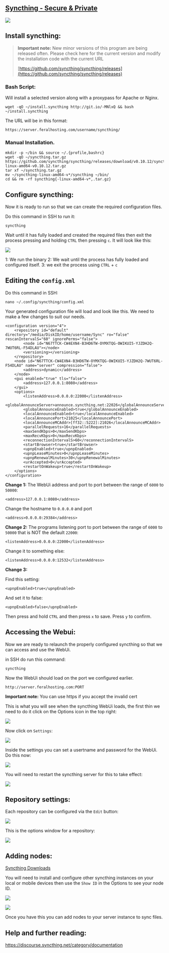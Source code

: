 
[Syncthing - Secure & Private](http://syncthing.net/)
---

![](https://raw.githubusercontent.com/feralhosting/feralfilehosting/master/Feral%20Wiki/Software/Syncthing%20-%20Basic%20Setup/1.png)

Install syncthing:
---

> **Important note:** New minor versions of this program are being released often. Please check here for the current version and modify the installation code with the current URL
>
> [https://github.com/syncthing/syncthing/releases](https://github.com/syncthing/syncthing/releases)

### Bash Script:

Will install a selected version along with a proxypass for Apache or Nginx.

~~~
wget -qO ~/install.syncthing http://git.io/-MNlxQ && bash ~/install.syncthing
~~~

The URL will be in this format:

~~~
https://server.feralhosting.com/username/syncthing/
~~~

### Manual Installation.

~~~
mkdir -p ~/bin && source ~/.{profile,bashrc}
wget -qO ~/syncthing.tar.gz https://github.com/syncthing/syncthing/releases/download/v0.10.12/syncthing-linux-amd64-v0.10.12.tar.gz
tar xf ~/syncthing.tar.gz
mv ~/syncthing-linux-amd64-v*/syncthing ~/bin/
cd && rm -rf syncthing{-linux-amd64-v*,.tar.gz}
~~~

Configure syncthing:
---

Now it is ready to run so that we can create the required configuration files.

Do this command in SSH to run it:

~~~
syncthing
~~~

Wait until it has fully loaded and created the required files then exit the process pressing  and holding `CTRL` then pressing `c`. It will look like this:

![](https://raw.githubusercontent.com/feralhosting/feralfilehosting/master/Feral%20Wiki/Software/Syncthing%20-%20Basic%20Setup/2.png)

1: We run the binary
2: We wait until the process has fully loaded and configured itself.
3: we exit the process using `CTRL` + `c`

Editing the `config.xml`
---

Do this command in SSH:

~~~
nano ~/.config/syncthing/config.xml
~~~

Your  generated configuration file will load and look like this. We need to make a few changes to suit our needs.

~~~
<configuration version="4">
    <repository id="default" directory="/media/DiskID/home/username/Sync" ro="false" rescanIntervalS="60" ignorePerms="false">
        <node id="N67TTCK-CW4EXN4-B3HD6TW-OYMXTQG-OWIKUI5-YJZDH2Q-7WUT6RL-F54DLAU"></node>
        <versioning></versioning>
    </repository>
    <node id="N67TTCK-CW4EXN4-B3HD6TW-OYMXTQG-OWIKUI5-YJZDH2Q-7WUT6RL-F54DLAU" name="server" compression="false">
        <address>dynamic</address>
    </node>
    <gui enabled="true" tls="false">
        <address>127.0.0.1:8080</address>
    </gui>
    <options>
        <listenAddress>0.0.0.0:22000</listenAddress>
        <globalAnnounceServer>announce.syncthing.net:22026</globalAnnounceServer>
        <globalAnnounceEnabled>true</globalAnnounceEnabled>
        <localAnnounceEnabled>true</localAnnounceEnabled>
        <localAnnouncePort>21025</localAnnouncePort>
        <localAnnounceMCAddr>[ff32::5222]:21026</localAnnounceMCAddr>
        <parallelRequests>16</parallelRequests>
        <maxSendKbps>0</maxSendKbps>
        <maxRecvKbps>0</maxRecvKbps>
        <reconnectionIntervalS>60</reconnectionIntervalS>
        <startBrowser>true</startBrowser>
        <upnpEnabled>true</upnpEnabled>
        <upnpLeaseMinutes>0</upnpLeaseMinutes>
        <upnpRenewalMinutes>30</upnpRenewalMinutes>
        <urAccepted>0</urAccepted>
        <restartOnWakeup>true</restartOnWakeup>
    </options>
</configuration>
~~~

**Change 1:** The WebUi address and port to port between the range of `6000` to `50000`:

~~~
<address>127.0.0.1:8080</address>
~~~

Change the hostname to `0.0.0.0` and port 

~~~
<address>0.0.0.0:29384</address>
~~~

**Change 2:** The programs listening port to port between the range of `6000` to `50000` that is NOT the default `22000`:

~~~
<listenAddress>0.0.0.0:22000</listenAddress>
~~~

Change it to something else:

~~~
<listenAddress>0.0.0.0:12532</listenAddress>
~~~

**Change 3:**

Find this setting:

~~~
<upnpEnabled>true</upnpEnabled>
~~~

And set it to false:

~~~
<upnpEnabled>false</upnpEnabled>
~~~

Then press and hold `CTRL` and then press `x` to save. Press `y` to confirm.

Accessing the Webui:
---

Now we are ready to relaunch the properly configured syncthing so that we can access and use the WebUi.

in SSH do run this command:

~~~
syncthing
~~~

Now the WebUi should load on the port we configured earlier.

~~~
http://server.feralhosting.com:PORT
~~~

**Important note:** You can use https if you accept the invalid cert

This is what you will see when the syncthing WebUi loads, the first thin we need to do it click on the Options icon in the top right:

![](https://raw.githubusercontent.com/feralhosting/feralfilehosting/master/Feral%20Wiki/Software/Syncthing%20-%20Basic%20Setup/3.png)

Now click on `Settings`:

![](https://raw.githubusercontent.com/feralhosting/feralfilehosting/master/Feral%20Wiki/Software/Syncthing%20-%20Basic%20Setup/4.png)

Inside the settings you can set a usertname and password for the WebUi. Do this now:

![](https://raw.githubusercontent.com/feralhosting/feralfilehosting/master/Feral%20Wiki/Software/Syncthing%20-%20Basic%20Setup/5.png)

You will need to restart the syncthing server for this to take effect:

![](https://raw.githubusercontent.com/feralhosting/feralfilehosting/master/Feral%20Wiki/Software/Syncthing%20-%20Basic%20Setup/6.png)

Repository settings:
---

Each repository can be configured via the `Edit` button:

![](https://raw.githubusercontent.com/feralhosting/feralfilehosting/master/Feral%20Wiki/Software/Syncthing%20-%20Basic%20Setup/7.png)

This is the options window for a repository:

![](https://raw.githubusercontent.com/feralhosting/feralfilehosting/master/Feral%20Wiki/Software/Syncthing%20-%20Basic%20Setup/8.png)

Adding nodes:
---

[Syncthing Downloads](https://github.com/syncthing/syncthing/releases)

You will need to install and configure other syncthing instances on your local or mobile devices then use the `Show ID` in the Options to see your node ID.

![](https://raw.githubusercontent.com/feralhosting/feralfilehosting/master/Feral%20Wiki/Software/Syncthing%20-%20Basic%20Setup/9.png)

![](https://raw.githubusercontent.com/feralhosting/feralfilehosting/master/Feral%20Wiki/Software/Syncthing%20-%20Basic%20Setup/10.png)

Once you have this you can add nodes to your server instance to sync files.

Help and further reading:
---

https://discourse.syncthing.net/category/documentation



